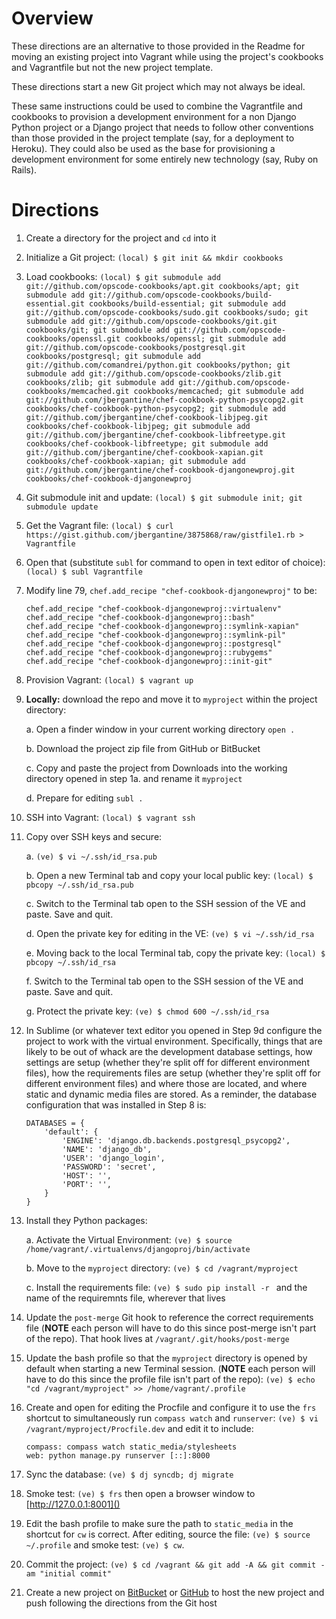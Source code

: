 # Overview

These directions are an alternative to those provided in the Readme for moving an existing project into Vagrant while using the project's cookbooks and Vagrantfile but not the new project template.

These directions start a new Git project which may not always be ideal.

These same instructions could be used to combine the Vagrantfile and cookbooks to provision a development environment for a non Django Python project or a Django project that needs to follow other conventions than those provided in the project template (say, for a deployment to Heroku). They could also be used as the base for provisioning a development environment for some entirely new technology (say, Ruby on Rails).

# Directions

1. Create a directory for the project and `cd` into it
2. Initialize a Git project: `(local) $ git init && mkdir cookbooks`
3. Load cookbooks: `(local) $ git submodule add git://github.com/opscode-cookbooks/apt.git cookbooks/apt; git submodule add git://github.com/opscode-cookbooks/build-essential.git cookbooks/build-essential; git submodule add git://github.com/opscode-cookbooks/sudo.git cookbooks/sudo; git submodule add git://github.com/opscode-cookbooks/git.git cookbooks/git; git submodule add git://github.com/opscode-cookbooks/openssl.git cookbooks/openssl; git submodule add git://github.com/opscode-cookbooks/postgresql.git cookbooks/postgresql; git submodule add git://github.com/comandrei/python.git cookbooks/python; git submodule add git://github.com/opscode-cookbooks/zlib.git cookbooks/zlib; git submodule add git://github.com/opscode-cookbooks/memcached.git cookbooks/memcached; git submodule add git://github.com/jbergantine/chef-cookbook-python-psycopg2.git cookbooks/chef-cookbook-python-psycopg2; git submodule add git://github.com/jbergantine/chef-cookbook-libjpeg.git cookbooks/chef-cookbook-libjpeg; git submodule add git://github.com/jbergantine/chef-cookbook-libfreetype.git cookbooks/chef-cookbook-libfreetype; git submodule add git://github.com/jbergantine/chef-cookbook-xapian.git cookbooks/chef-cookbook-xapian; git submodule add git://github.com/jbergantine/chef-cookbook-djangonewproj.git cookbooks/chef-cookbook-djangonewproj`
4. Git submodule init and update: `(local) $ git submodule init; git submodule update`
5. Get the Vagrant file: `(local) $ curl https://gist.github.com/jbergantine/3875868/raw/gistfile1.rb > Vagrantfile`
6. Open that (substitute `subl` for command to open in text editor of choice): `(local) $ subl Vagrantfile` 
7. Modify line 79, `chef.add_recipe "chef-cookbook-djangonewproj"` to be:
    
    ```
    chef.add_recipe "chef-cookbook-djangonewproj::virtualenv"
    chef.add_recipe "chef-cookbook-djangonewproj::bash"
    chef.add_recipe "chef-cookbook-djangonewproj::symlink-xapian"
    chef.add_recipe "chef-cookbook-djangonewproj::symlink-pil"
    chef.add_recipe "chef-cookbook-djangonewproj::postgresql"
    chef.add_recipe "chef-cookbook-djangonewproj::rubygems"
    chef.add_recipe "chef-cookbook-djangonewproj::init-git"
    ```

8. Provision Vagrant: `(local) $ vagrant up`
9. **Locally:** download the repo and move it to `myproject` within the project directory:

    a. Open a finder window in your current working directory `open .`

    b. Download the project zip file from GitHub or BitBucket

    c. Copy and paste the project from Downloads into the working directory opened in step 1a. and rename it `myproject`

    d. Prepare for editing `subl .`

10. SSH into Vagrant: `(local) $ vagrant ssh`
11. Copy over SSH keys and secure:

    a. `(ve) $ vi ~/.ssh/id_rsa.pub`

    b. Open a new Terminal tab and copy your local public key: `(local) $ pbcopy ~/.ssh/id_rsa.pub`

    c. Switch to the Terminal tab open to the SSH session of the VE and paste. Save and quit.

    d. Open the private key for editing in the VE: `(ve) $ vi ~/.ssh/id_rsa`

    e. Moving back to the local Terminal tab, copy the private key: `(local) $ pbcopy ~/.ssh/id_rsa`

    f. Switch to the Terminal tab open to the SSH session of the VE and paste. Save and quit.

    g. Protect the private key: `(ve) $ chmod 600 ~/.ssh/id_rsa`

12. In Sublime (or whatever text editor you opened in Step 9d configure the project to work with the virtual environment. Specifically, things that are likely to be out of whack are the development database settings, how settings are setup (whether they're split off for different environment files), how the requirements files are setup (whether they're split off for different environment files) and where those are located, and where static and dynamic media files are stored. As a reminder, the database configuration that was installed in Step 8 is:

    ```
    DATABASES = {
        'default': {
            'ENGINE': 'django.db.backends.postgresql_psycopg2',
            'NAME': 'django_db',
            'USER': 'django_login',
            'PASSWORD': 'secret',
            'HOST': '',
            'PORT': '',
        }
    }
    ```

13. Install they Python packages:

    a. Activate the Virtual Environment: `(ve) $ source /home/vagrant/.virtualenvs/djangoproj/bin/activate`

    b. Move to the `myproject` directory: `(ve) $ cd /vagrant/myproject`

    c. Install the requirements file: `(ve) $ sudo pip install -r ` and the name of the requiremnts file, wherever that lives

14. Update the `post-merge` Git hook to reference the correct requirements file (**NOTE** each person will have to do this since post-merge isn't part of the repo). That hook lives at `/vagrant/.git/hooks/post-merge`
15. Update the bash profile so that the `myproject` directory is opened by default when starting a new Terminal session. (**NOTE** each person will have to do this since the profile file isn't part of the repo): `(ve) $ echo "cd /vagrant/myproject" >> /home/vagrant/.profile`
16. Create and open for editing the Procfile and configure it to use the `frs` shortcut to simultaneously run `compass watch` and `runserver`: `(ve) $ vi /vagrant/myproject/Procfile.dev` and edit it to include:

    ```
    compass: compass watch static_media/stylesheets
    web: python manage.py runserver [::]:8000
    ```

17. Sync the database: `(ve) $ dj syncdb; dj migrate`
18. Smoke test: `(ve) $ frs` then open a browser window to [http://127.0.0.1:8001]()
19. Edit the bash profile to make sure the path to `static_media` in the shortcut for `cw` is correct. After editing, source the file: `(ve) $ source ~/.profile` and smoke test: `(ve) $ cw`.
20. Commit the project: `(ve) $ cd /vagrant && git add -A && git commit -am "initial commit"`
21. Create a new project on [BitBucket](http://bitbucket.com) or [GitHub](http://github.com) to host the new project and push following the directions from the Git host